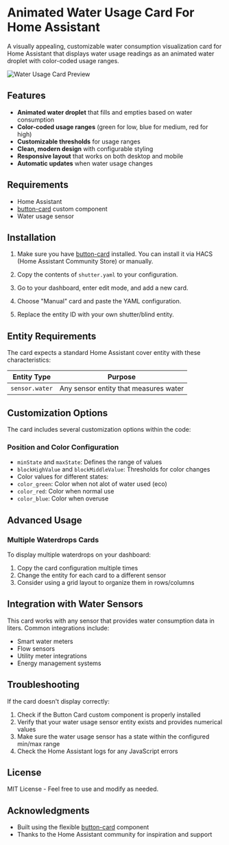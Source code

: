 # Animated Water Usage Card For Home Assistant 

A visually appealing, customizable water consumption visualization card for Home Assistant that displays water usage readings as an animated water droplet with color-coded usage ranges.

![Water Usage Card Preview](https://via.placeholder.com/600x400/1a1a1a/ffffff?text=Water+Usage+Card+Preview)

## Features

- **Animated water droplet** that fills and empties based on water consumption
- **Color-coded usage ranges** (green for low, blue for medium, red for high)
- **Customizable thresholds** for usage ranges
- **Clean, modern design** with configurable styling
- **Responsive layout** that works on both desktop and mobile
- **Automatic updates** when water usage changes

## Requirements

- Home Assistant
- [button-card](https://github.com/custom-cards/button-card) custom component
- Water usage sensor

## Installation

1. Make sure you have [button-card](https://github.com/custom-cards/button-card) installed. You can install it via HACS (Home Assistant Community Store) or manually.

2. Copy the contents of `shutter.yaml` to your configuration.

3. Go to your dashboard, enter edit mode, and add a new card.

4. Choose "Manual" card and paste the YAML configuration.

5. Replace the entity ID with your own shutter/blind entity.

## Entity Requirements

The card expects a standard Home Assistant cover entity with these characteristics:

| Entity Type | Purpose |
|-------------|---------|
| `sensor.water` | Any sensor entity that measures water |

## Customization Options

The card includes several customization options within the code:

### Position and Color Configuration

  - `minState` and `maxState`: Defines the range of values
  - `blockHighValue` and `blockMiddleValue`: Thresholds for color changes 
  - Color values for different states:
  - `color_green`: Color when not alot of water used (eco)
  - `color_red`: Color when normal use
  - `color_blue`: Color when overuse

## Advanced Usage

### Multiple Waterdrops Cards

To display multiple waterdrops on your dashboard:

1. Copy the card configuration multiple times
2. Change the entity for each card to a different sensor
3. Consider using a grid layout to organize them in rows/columns


## Integration with Water Sensors

This card works with any sensor that provides water consumption data in liters. Common integrations include:

- Smart water meters
- Flow sensors
- Utility meter integrations
- Energy management systems

## Troubleshooting

If the card doesn't display correctly:

1. Check if the Button Card custom component is properly installed
2. Verify that your water usage sensor entity exists and provides numerical values
3. Make sure the water usage sensor has a state within the configured min/max range
4. Check the Home Assistant logs for any JavaScript errors

## License

MIT License - Feel free to use and modify as needed.

## Acknowledgments

- Built using the flexible [button-card](https://github.com/custom-cards/button-card) component
- Thanks to the Home Assistant community for inspiration and support
